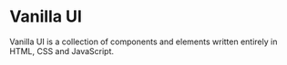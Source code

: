 # Vanilla UI
Vanilla UI is a collection of components and elements written entirely in HTML, CSS and JavaScript.
